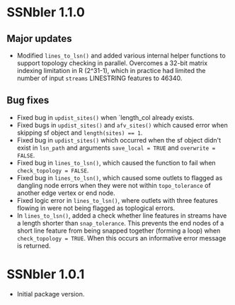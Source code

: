 # SSNbler 1.1.0

## Major updates

* Modified `lines_to_lsn()` and added various internal helper functions to support topology checking in parallel. Overcomes a 32-bit matrix indexing limitation in R (2^31-1), which in practice had limited the number of input `streams` LINESTRING features to 46340.

## Bug fixes

* Fixed bug in `updist_sites()` when `length_col already exists.
* Fixed bugs in `updist_sites()` and `afv_sites()` which caused error when skipping sf object and `length(sites) == 1`.
* Fixed bug in `updist_sites()` which occurred when the sf object didn't exist in `lsn_path` and arguments `save_local = TRUE` and `overwrite = FALSE`.
* Fixed bug in `lines_to_lsn()`, which caused the function to fail when `check_topology = FALSE`.
* Fixed bug in `lines_to_lsn()`, which caused some outlets to flagged as dangling node errors when they were not within `topo_tolerance` of another edge vertex or end node.
* Fixed logic error in `lines_to_lsn()`, where outlets with three features flowing in were not being flagged as toplogical errors.
* In `lines_to_lsn()`, added a check whether line features in streams have a length shorter than `snap_tolerance`. This prevents the end nodes of a short line feature from being snapped together (forming a loop) when `check_topology = TRUE`. When this occurs an informative error message is returned. 


# SSNbler 1.0.1

* Initial package version.
